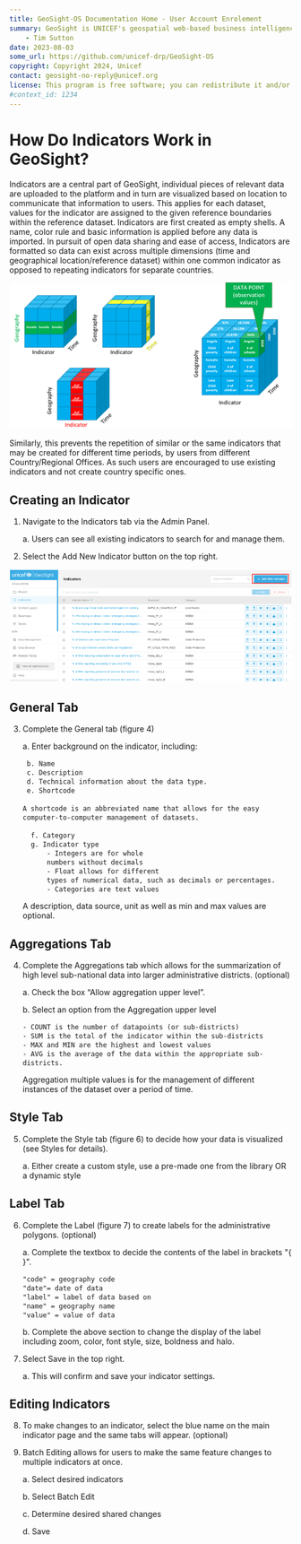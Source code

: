 ```yaml
---
title: GeoSight-OS Documentation Home - User Account Enrolement 
summary: GeoSight is UNICEF's geospatial web-based business intelligence platform.
    - Tim Sutton
date: 2023-08-03
some_url: https://github.com/unicef-drp/GeoSight-OS
copyright: Copyright 2024, Unicef
contact: geosight-no-reply@unicef.org
license: This program is free software; you can redistribute it and/or modify it under the terms of the GNU Affero General Public License as published by the Free Software Foundation; either version 3 of the License, or (at your option) any later version.
#context_id: 1234
---
```


# How Do Indicators Work in GeoSight?
Indicators are a central part of GeoSight, individual pieces of relevant data are uploaded to the platform and in turn are visualized based on location to communicate that information to users. This applies for each dataset, values for the indicator are assigned to the given reference boundaries within the reference dataset.
Indicators are first created as empty shells. A name, color rule and basic information is applied before any data is imported. In pursuit of open data sharing and ease of access, Indicators are formatted so data can exist across multiple dimensions (time and geographical location/reference dataset) within one common indicator as opposed to repeating indicators for separate countries.

![A three dimensional 3 by 3 data cube. Geography is shown as the height. Indicators are the length and time is the width. Each unit is considered an observation where the three meet.](img/datacube.png)

Similarly, this prevents the repetition of similar or the same indicators that may be created for different time periods, by users from different Country/Regional Offices. As such users are encouraged to use existing indicators and not create country specific ones. 

## Creating an Indicator

1.	Navigate to the Indicators tab via the Admin Panel. 

    a.	Users can see all existing indicators to search for and manage them. 
2.	Select the Add New Indicator button on the top right.

![Add New Indicator Button Location](image-5.png)

## General Tab

3.	Complete the General tab (figure 4)
    
    a.	Enter background on the indicator, including: 

         b.	Name
         c.	Description
         d.	Technical information about the data type. 
         e.	Shortcode

        A shortcode is an abbreviated name that allows for the easy computer-to-computer management of datasets. 

          f. Category 
          g. Indicator type 
              - Integers are for whole 
              numbers without decimals
              - Float allows for different 
              types of numerical data, such as decimals or percentages. 
              - Categories are text values
    A description, data source, unit as well as min and max values are optional.

## Aggregations Tab

4.	Complete the Aggregations tab which allows for the summarization of high level sub-national data into larger administrative districts. (optional)

    a.	Check the box “Allow aggregation upper level”.

    b.	Select an option from the Aggregation upper level 

        - COUNT is the number of datapoints (or sub-districts) 
        - SUM is the total of the indicator within the sub-districts 
        - MAX and MIN are the highest and lowest values
        - AVG is the average of the data within the appropriate sub-districts. 
    Aggregation multiple values is for the management of different instances of the dataset over a period of time. 

## Style Tab 

5. Complete the Style tab (figure 6) to decide how your data is visualized (see Styles for details).

     a.	Either create a custom style, use a pre-made one from the library OR a dynamic style

## Label Tab

6.	Complete the Label (figure 7) to create labels for the administrative polygons. (optional)

     a.	Complete the textbox to decide the contents of the label in brackets "{ }".
     
        "code" = geography code
        "date"= date of data
        "label" = label of data based on
        "name" = geography name
        "value" = value of data

     b.	Complete the above section to change the display of the label including zoom,  color, font style, size, boldness and halo.

7.	Select Save in the top right. 

    a.	This will confirm and save your indicator settings. 

## Editing Indicators

8.	To make changes to an indicator, select the blue name on the main indicator page and the same tabs will appear. (optional)

9.	Batch Editing allows for users to make the same feature changes to multiple indicators at once. 

    a.	Select desired indicators

    b.	Select Batch Edit 

    c.	Determine desired shared changes

    d.	Save

